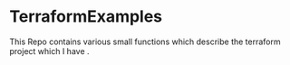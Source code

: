 # TerraformExamples
This Repo contains various small functions which describe the terraform project which  I have .
